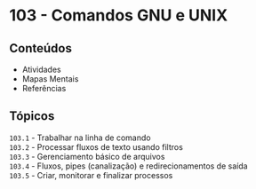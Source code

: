 # 103 - Comandos GNU e UNIX


## Conteúdos
- Atividades 
- Mapas Mentais
- Referências

## Tópicos

`103.1` - Trabalhar na linha de comando \
`103.2` - Processar fluxos de texto usando filtros \
`103.3` - Gerenciamento básico de arquivos \
`103.4` - Fluxos, pipes (canalização) e redirecionamentos de saída \
`103.5` - Criar, monitorar e finalizar processos


